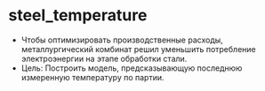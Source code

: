 # steel_temperature
 * Чтобы оптимизировать производственные расходы, металлургический комбинат решил уменьшить потребление электроэнергии на этапе обработки стали. 
 * Цель: Построить модель, предсказывающую последнюю измеренную температуру по партии.
